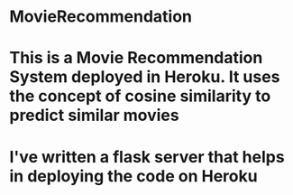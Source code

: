 # MovieRecommendation

This is a Movie Recommendation System deployed in Heroku.
It uses the concept of cosine similarity to predict similar movies
========================================================================
I've written a flask server that helps in deploying the code on Heroku 
========================================================================

